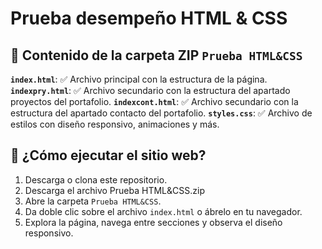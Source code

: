 # Prueba desempeño HTML & CSS

## 📁 Contenido de la carpeta ZIP `Prueba HTML&CSS`
**`index.html`**: ✅ Archivo principal con la estructura de la página.
**`indexpry.html`**: ✅ Archivo secundario con la estructura del apartado proyectos del portafolio.
**`indexcont.html`**: ✅ Archivo secundario con la estructura del apartado contacto del portafolio.
**`styles.css`**: ✅ Archivo de estilos con diseño responsivo, animaciones y más.

## 🚀 ¿Cómo ejecutar el sitio web?

1. Descarga o clona este repositorio.
2. Descarga el archivo Prueba HTML&CSS.zip
3. Abre la carpeta `Prueba HTML&CSS`.
4. Da doble clic sobre el archivo `index.html` o ábrelo en tu navegador.
5. Explora la página, navega entre secciones y observa el diseño responsivo.
